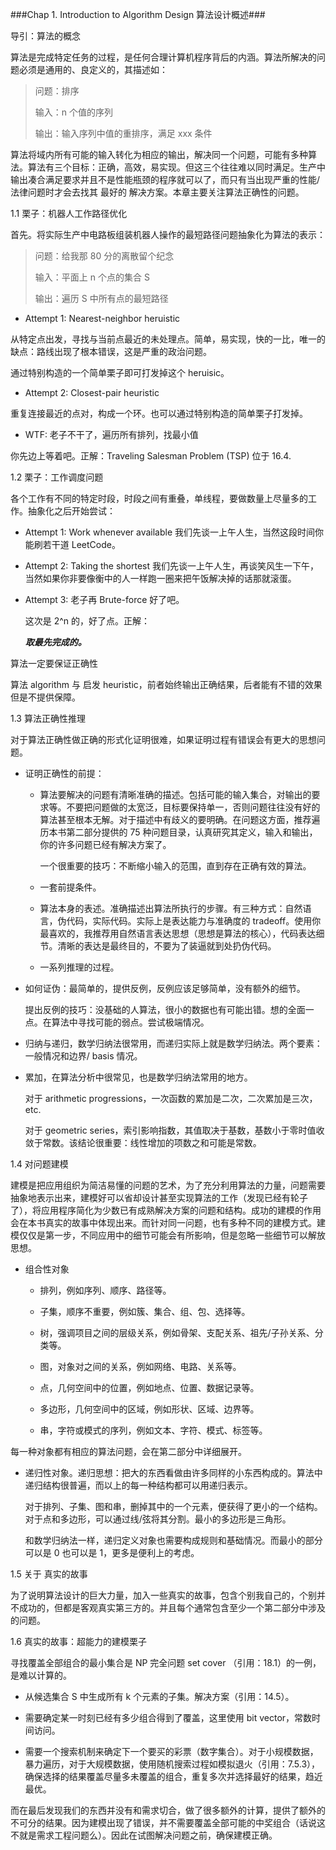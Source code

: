 
###Chap 1. Introduction to Algorithm Design 算法设计概述###

导引：算法的概念

算法是完成特定任务的过程，是任何合理计算机程序背后的内涵。算法所解决的问题必须是通用的、良定义的，其描述如：

> 问题：排序
> 
> 输入：n 个值的序列
> 
> 输出：输入序列中值的重排序，满足 xxx 条件

算法将域内所有可能的输入转化为相应的输出，解决同一个问题，可能有多种算法。算法有三个目标：正确，高效，易实现。但这三个往往难以同时满足。生产中输出凑合满足要求并且不是性能瓶颈的程序就可以了，而只有当出现严重的性能/法律问题时才会去找其 最好的 解决方案。本章主要关注算法正确性的问题。

1.1 栗子：机器人工作路径优化

首先。将实际生产中电路板组装机器人操作的最短路径问题抽象化为算法的表示：

> 问题：给我那 80 分的离散留个纪念
>
> 输入：平面上 n 个点的集合 S
>
> 输出：遍历 S 中所有点的最短路径

* Attempt 1: Nearest-neighbor heruistic

从特定点出发，寻找与当前点最近的未处理点。简单，易实现，快的一比，唯一的缺点：路线出现了根本错误，这是严重的政治问题。

通过特别构造的一个简单栗子即可打发掉这个 heruisic。

* Attempt 2: Closest-pair heuristic

重复连接最近的点对，构成一个环。也可以通过特别构造的简单栗子打发掉。

* WTF: 老子不干了，遍历所有排列，找最小值

你先边上等着吧。正解：Traveling Salesman Problem (TSP) 位于 16.4.

1.2 栗子：工作调度问题

各个工作有不同的特定时段，时段之间有重叠，单线程，要做数量上尽量多的工作。抽象化之后开始尝试：

* Attempt 1: Work whenever available 我们先谈一上午人生，当然这段时间你能刷若干道 LeetCode。

* Attempt 2: Taking the shortest 我们先谈一上午人生，再谈笑风生一下午，当然如果你非要像衡中的人一样跑一圈来把午饭解决掉的话那就滚蛋。

* Attempt 3: 老子再 Brute-force 好了吧。

    这次是 2^n 的，好了点。正解：
    
    ***取最先完成的。***
    
算法一定要保证正确性

算法 algorithm 与 启发 heuristic，前者始终输出正确结果，后者能有不错的效果但是不提供保障。

1.3 算法正确性推理

对于算法正确性做正确的形式化证明很难，如果证明过程有错误会有更大的思想问题。

* 证明正确性的前提：

    * 算法要解决的问题有清晰准确的描述。包括可能的输入集合，对输出的要求等。不要把问题做的太宽泛，目标要保持单一，否则问题往往没有好的算法甚至根本无解。对于描述中有歧义的要明确。在问题这方面，推荐遍历本书第二部分提供的 75 种问题目录，认真研究其定义，输入和输出，你的许多问题已经有解决方案了。
    
        一个很重要的技巧：不断缩小输入的范围，直到存在正确有效的算法。
        
    * 一套前提条件。
    
    * 算法本身的表述。准确描述出算法所执行的步骤。有三种方式：自然语言，伪代码，实际代码。实际上是表达能力与准确度的 tradeoff。使用你最喜欢的，我推荐用自然语言表达思想（思想是算法的核心），代码表达细节。清晰的表达是最终目的，不要为了装逼就到处扔伪代码。
    
    * 一系列推理的过程。

* 如何证伪：最简单的，提供反例，反例应该足够简单，没有额外的细节。

    提出反例的技巧：没基础的人算法，很小的数据也有可能出错。想的全面一点。在算法中寻找可能的弱点。尝试极端情况。


* 归纳与递归，数学归纳法很常用，而递归实际上就是数学归纳法。两个要素：一般情况和边界/ basis 情况。

* 累加，在算法分析中很常见，也是数学归纳法常用的地方。

    对于 arithmetic progressions，一次函数的累加是二次，二次累加是三次，etc.
    
    对于 geometric series，索引影响指数，其值取决于基数，基数小于零时值收敛于常数。该结论很重要：线性增加的项数之和可能是常数。
    
1.4 对问题建模

建模是把应用组织为简洁易懂的问题的艺术，为了充分利用算法的力量，问题需要抽象地表示出来，建模好可以省却设计甚至实现算法的工作（发现已经有轮子了），将应用程序简化为少数已有成熟解决方案的问题和结构。成功的建模的作用会在本书真实的故事中体现出来。而针对同一问题，也有多种不同的建模方式。建模仅仅是第一步，不同应用中的细节可能会有所影响，但是忽略一些细节可以解放思想。

* 组合性对象

    * 排列，例如序列、顺序、路径等。
    
    * 子集，顺序不重要，例如簇、集合、组、包、选择等。
    
    * 树，强调项目之间的层级关系，例如骨架、支配关系、祖先/子孙关系、分类等。
    
    * 图，对象对之间的关系，例如网络、电路、关系等。
    
    * 点，几何空间中的位置，例如地点、位置、数据记录等。
    
    * 多边形，几何空间中的区域，例如形状、区域、边界等。
    
    * 串，字符或模式的序列，例如文本、字符、模式、标签等。
    
每一种对象都有相应的算法问题，会在第二部分中详细展开。

* 递归性对象。递归思想：把大的东西看做由许多同样的小东西构成的。算法中递归结构很普遍，而以上的每一种结构都可以用递归表示。

    对于排列、子集、图和串，删掉其中的一个元素，便获得了更小的一个结构。对于点和多边形，可以通过线/弦将其分割。最小的多边形是三角形。
    
    和数学归纳法一样，递归定义对象也需要构成规则和基础情况。而最小的部分可以是 0 也可以是 1，更多是便利上的考虑。

1.5 关于 真实的故事

为了说明算法设计的巨大力量，加入一些真实的故事，包含个别我自己的，个别并不成功的，但都是客观真实第三方的。并且每个通常包含至少一个第二部分中涉及的问题。

1.6 真实的故事：超能力的建模栗子

寻找覆盖全部组合的最小集合是 NP 完全问题 set cover （引用：18.1）的一例，是难以计算的。

* 从候选集合 S 中生成所有 k 个元素的子集。解决方案（引用：14.5）。

* 需要确定某一时刻已经有多少组合得到了覆盖，这里使用 bit vector，常数时间访问。

* 需要一个搜索机制来确定下一个要买的彩票（数字集合）。对于小规模数据，暴力遍历，对于大规模数据，使用随机搜索过程如模拟退火（引用：7.5.3），确保选择的结果覆盖尽量多未覆盖的组合，重复多次并选择最好的结果，趋近最优。

而在最后发现我们的东西并没有和需求切合，做了很多额外的计算，提供了额外的不可分的结果。因为建模出现了错误，并不需要覆盖全部可能的中奖组合（话说这不就是需求工程问题么）。因此在试图解决问题之前，确保建模正确。